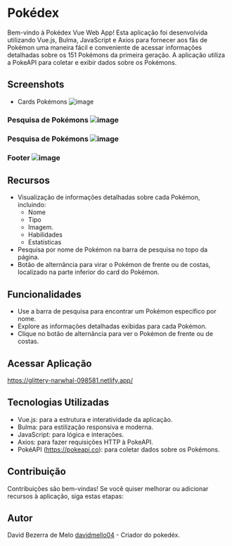 # Pokédex

Bem-vindo à Pokédex Vue Web App! Esta aplicação foi desenvolvida utilizando Vue.js, Bulma, JavaScript e Axios para fornecer aos fãs de Pokémon uma maneira fácil e conveniente de acessar informações detalhadas sobre os 151 Pokémons da primeira geração. A aplicação utiliza a PokeAPI para coletar e exibir dados sobre os Pokémons.


## Screenshots

- Cards Pokémons ![image](https://github.com/davidmello04/dragonballz-memory-game/assets/102268159/61ddc2b4-15a1-4cea-9686-9c725a6a5527)  
### Pesquisa de Pokémons ![image](https://github.com/davidmello04/dragonballz-memory-game/assets/102268159/eb23f8b0-a7e6-4304-8ce6-109cf044095a)  
### Pesquisa de Pokémons ![image](https://github.com/davidmello04/dragonballz-memory-game/assets/102268159/67a7fd27-6db1-4fa5-929e-6b36eeed4671)  
### Footer ![image](https://github.com/davidmello04/dragonballz-memory-game/assets/102268159/0ad6a693-0968-4e01-9c63-8fae249218ed)  



## Recursos

- Visualização de informações detalhadas sobre cada Pokémon, incluindo:
  * Nome
  * Tipo
  * Imagem.
  * Habilidades
  * Estatísticas
- Pesquisa por nome de Pokémon na barra de pesquisa no topo da página.
- Botão de alternância para virar o Pokémon de frente ou de costas, localizado na parte inferior do card do Pokémon.

## Funcionalidades

- Use a barra de pesquisa para encontrar um Pokémon específico por nome.
- Explore as informações detalhadas exibidas para cada Pokémon.
- Clique no botão de alternância para ver o Pokémon de frente ou de costas.

## Acessar Aplicação

https://glittery-narwhal-098581.netlify.app/


## Tecnologias Utilizadas

- Vue.js: para a estrutura e interatividade da aplicação.
- Bulma: para estilização responsiva e moderna.
- JavaScript: para lógica e interações.
- Axios: para fazer requisições HTTP à PokeAPI.
- PokéAPI (https://pokeapi.co): para coletar dados sobre os Pokémons.


## Contribuição

Contribuições são bem-vindas! Se você quiser melhorar ou adicionar recursos à aplicação, siga estas etapas:


## Autor
David Bezerra de Melo [davidmello04](https://github.com/davidmello04) - Criador do pokedéx.
